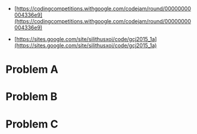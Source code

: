 - [https://codingcompetitions.withgoogle.com/codejam/round/00000000004336e9](https://codingcompetitions.withgoogle.com/codejam/round/00000000004336e9)

- [https://sites.google.com/site/silithusxoi/code/gcj2015_1a](https://sites.google.com/site/silithusxoi/code/gcj2015_1a)

# Problem A
# Problem B
# Problem C
